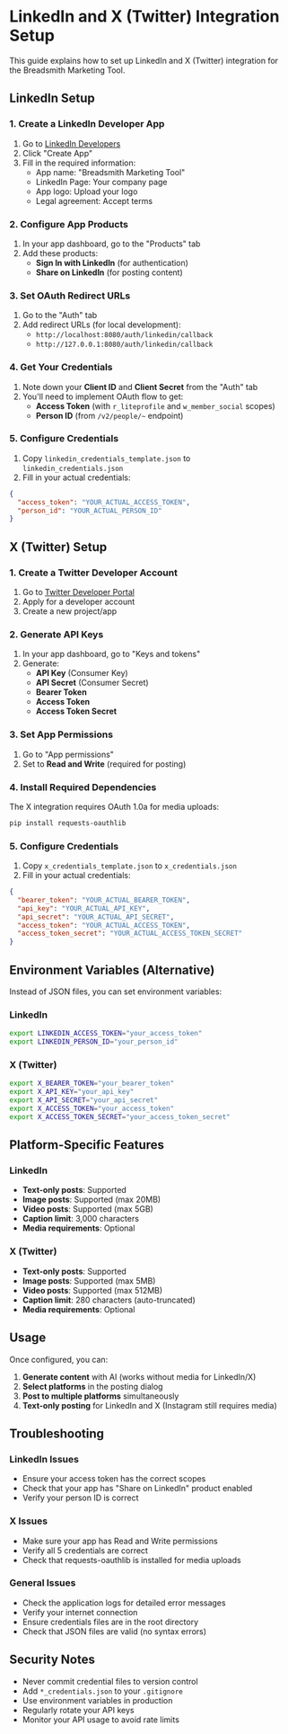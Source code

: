 # LinkedIn and X (Twitter) Integration Setup

This guide explains how to set up LinkedIn and X (Twitter) integration for the Breadsmith Marketing Tool.

## LinkedIn Setup

### 1. Create a LinkedIn Developer App

1. Go to [LinkedIn Developers](https://www.linkedin.com/developers/)
2. Click "Create App"
3. Fill in the required information:
   - App name: "Breadsmith Marketing Tool"
   - LinkedIn Page: Your company page
   - App logo: Upload your logo
   - Legal agreement: Accept terms

### 2. Configure App Products

1. In your app dashboard, go to the "Products" tab
2. Add these products:
   - **Sign In with LinkedIn** (for authentication)
   - **Share on LinkedIn** (for posting content)

### 3. Set OAuth Redirect URLs

1. Go to the "Auth" tab
2. Add redirect URLs (for local development):
   - `http://localhost:8080/auth/linkedin/callback`
   - `http://127.0.0.1:8080/auth/linkedin/callback`

### 4. Get Your Credentials

1. Note down your **Client ID** and **Client Secret** from the "Auth" tab
2. You'll need to implement OAuth flow to get:
   - **Access Token** (with `r_liteprofile` and `w_member_social` scopes)
   - **Person ID** (from `/v2/people/~` endpoint)

### 5. Configure Credentials

1. Copy `linkedin_credentials_template.json` to `linkedin_credentials.json`
2. Fill in your actual credentials:

```json
{
  "access_token": "YOUR_ACTUAL_ACCESS_TOKEN",
  "person_id": "YOUR_ACTUAL_PERSON_ID"
}
```

## X (Twitter) Setup

### 1. Create a Twitter Developer Account

1. Go to [Twitter Developer Portal](https://developer.twitter.com/)
2. Apply for a developer account
3. Create a new project/app

### 2. Generate API Keys

1. In your app dashboard, go to "Keys and tokens"
2. Generate:
   - **API Key** (Consumer Key)
   - **API Secret** (Consumer Secret)
   - **Bearer Token**
   - **Access Token**
   - **Access Token Secret**

### 3. Set App Permissions

1. Go to "App permissions"
2. Set to **Read and Write** (required for posting)

### 4. Install Required Dependencies

The X integration requires OAuth 1.0a for media uploads:

```bash
pip install requests-oauthlib
```

### 5. Configure Credentials

1. Copy `x_credentials_template.json` to `x_credentials.json`
2. Fill in your actual credentials:

```json
{
  "bearer_token": "YOUR_ACTUAL_BEARER_TOKEN",
  "api_key": "YOUR_ACTUAL_API_KEY",
  "api_secret": "YOUR_ACTUAL_API_SECRET",
  "access_token": "YOUR_ACTUAL_ACCESS_TOKEN",
  "access_token_secret": "YOUR_ACTUAL_ACCESS_TOKEN_SECRET"
}
```

## Environment Variables (Alternative)

Instead of JSON files, you can set environment variables:

### LinkedIn
```bash
export LINKEDIN_ACCESS_TOKEN="your_access_token"
export LINKEDIN_PERSON_ID="your_person_id"
```

### X (Twitter)
```bash
export X_BEARER_TOKEN="your_bearer_token"
export X_API_KEY="your_api_key"
export X_API_SECRET="your_api_secret"
export X_ACCESS_TOKEN="your_access_token"
export X_ACCESS_TOKEN_SECRET="your_access_token_secret"
```

## Platform-Specific Features

### LinkedIn
- **Text-only posts**: Supported
- **Image posts**: Supported (max 20MB)
- **Video posts**: Supported (max 5GB)
- **Caption limit**: 3,000 characters
- **Media requirements**: Optional

### X (Twitter)
- **Text-only posts**: Supported
- **Image posts**: Supported (max 5MB)
- **Video posts**: Supported (max 512MB)
- **Caption limit**: 280 characters (auto-truncated)
- **Media requirements**: Optional

## Usage

Once configured, you can:

1. **Generate content** with AI (works without media for LinkedIn/X)
2. **Select platforms** in the posting dialog
3. **Post to multiple platforms** simultaneously
4. **Text-only posting** for LinkedIn and X (Instagram still requires media)

## Troubleshooting

### LinkedIn Issues
- Ensure your access token has the correct scopes
- Check that your app has "Share on LinkedIn" product enabled
- Verify your person ID is correct

### X Issues
- Make sure your app has Read and Write permissions
- Verify all 5 credentials are correct
- Check that requests-oauthlib is installed for media uploads

### General Issues
- Check the application logs for detailed error messages
- Verify your internet connection
- Ensure credentials files are in the root directory
- Check that JSON files are valid (no syntax errors)

## Security Notes

- Never commit credential files to version control
- Add `*_credentials.json` to your `.gitignore`
- Use environment variables in production
- Regularly rotate your API keys
- Monitor your API usage to avoid rate limits 